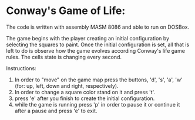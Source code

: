 # Conway's Game of Life:
The code is written with assembly MASM 8086 and able to run on DOSBox.

The game begins with the player creating an initial configuration by selecting the squares to paint.
Once the initial configuration is set, all that is left to do is observe how the game evolves according Conway's life game rules.
The cells state is changing every second.

Instructions:
1. In order to "move" on the game map press the buttons, 'd', 's', 'a', 'w' (for: up, left, down and right, respectively).
2. In order to change a square color stand on it and press 't'.
3. press 'e' after you finish to create the initial configuration.
4. while the game is running press 'p' in order to pause it or continue it after a pause and press 'e' to exit.
